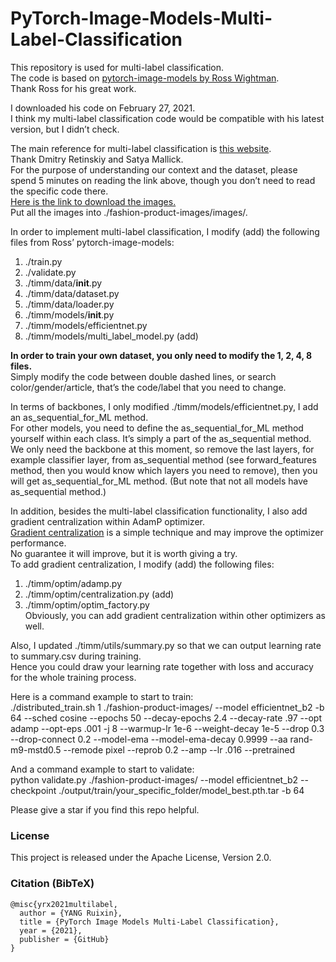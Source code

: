 # PyTorch-Image-Models-Multi-Label-Classification

This repository is used for multi-label classification. <br>
The code is based on [pytorch-image-models by Ross Wightman](https://github.com/rwightman/pytorch-image-models). <br>
Thank Ross for his great work.

I downloaded his code on February 27, 2021. <br>
I think my multi-label classification code would be compatible with his latest version, but I didn’t check.

The main reference for multi-label classification is [this website](https://learnopencv.com/multi-label-image-classification-with-pytorch/). <br>
Thank Dmitry Retinskiy and Satya Mallick. <br>
For the purpose of understanding our context and the dataset, please spend 5 minutes on reading the link above, though you don’t need to read the specific code there. <br>
[Here is the link to download the images.](https://www.kaggle.com/paramaggarwal/fashion-product-images-small) <br>
Put all the images into ./fashion-product-images/images/.

In order to implement multi-label classification, I modify (add) the following files from Ross’ pytorch-image-models:
1.	 ./train.py
2.	 ./validate.py
3.	 ./timm/data/__init__.py
4.	 ./timm/data/dataset.py
5.	 ./timm/data/loader.py
6.	 ./timm/models/__init__.py
7.	 ./timm/models/efficientnet.py
8.	 ./timm/models/multi_label_model.py (add)

**In order to train your own dataset, you only need to modify the 1, 2, 4, 8 files.** <br>
Simply modify the code between double dashed lines, or search color/gender/article, that’s the code/label that you need to change.

In terms of backbones, I only modified ./timm/models/efficientnet.py, I add an as_sequential_for_ML method. <br>
For other models, you need to define the as_sequential_for_ML method yourself within each class. It’s simply a part of the as_sequential method. <br>
We only need the backbone at this moment, so remove the last layers, for example classifier layer, from as_sequential method (see forward_features method, then you would know which layers you need to remove), then you will get as_sequential_for_ML method. (But note that not all models have as_sequential method.)

In addition, besides the multi-label classification functionality, I also add gradient centralization within AdamP optimizer. <br>
[Gradient centralization](https://github.com/Yonghongwei/Gradient-Centralization) is a simple technique and may improve the optimizer performance. <br>
No guarantee it will improve, but it is worth giving a try. <br>
To add gradient centralization, I modify (add) the following files:
1.	 ./timm/optim/adamp.py
2.	 ./timm/optim/centralization.py (add)
3.	 ./timm/optim/optim_factory.py <br>
Obviously, you can add gradient centralization within other optimizers as well.

Also, I updated ./timm/utils/summary.py so that we can output learning rate to summary.csv during training. <br>
Hence you could draw your learning rate together with loss and accuracy for the whole training process.

Here is a command example to start to train: <br>
./distributed_train.sh 1 ./fashion-product-images/ --model efficientnet_b2 -b 64 --sched cosine --epochs 50 --decay-epochs 2.4 --decay-rate .97 --opt adamp --opt-eps .001 -j 8 --warmup-lr 1e-6 --weight-decay 1e-5 --drop 0.3 --drop-connect 0.2 --model-ema --model-ema-decay 0.9999 --aa rand-m9-mstd0.5 --remode pixel --reprob 0.2 --amp --lr .016 --pretrained  

And a command example to start to validate: <br>
python validate.py ./fashion-product-images/ --model efficientnet_b2 --checkpoint ./output/train/your_specific_folder/model_best.pth.tar -b 64  

Please give a star if you find this repo helpful.

### License
This project is released under the Apache License, Version 2.0.

### Citation (BibTeX)
```
@misc{yrx2021multilabel,
  author = {YANG Ruixin},
  title = {PyTorch Image Models Multi-Label Classification},
  year = {2021},
  publisher = {GitHub}
}
```
